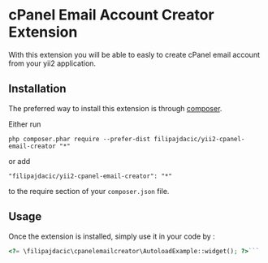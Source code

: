 cPanel Email Account Creator Extension
======================================
With this extension you will be able to easly to create cPanel email account from your yii2 application.

Installation
------------

The preferred way to install this extension is through [composer](http://getcomposer.org/download/).

Either run

```
php composer.phar require --prefer-dist filipajdacic/yii2-cpanel-email-creator "*"
```

or add

```
"filipajdacic/yii2-cpanel-email-creator": "*"
```

to the require section of your `composer.json` file.


Usage
-----

Once the extension is installed, simply use it in your code by  :

```php
<?= \filipajdacic\cpanelemailcreator\AutoloadExample::widget(); ?>```